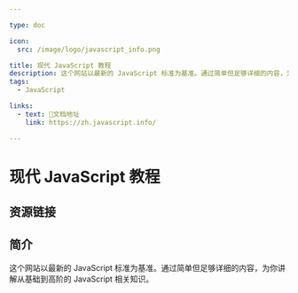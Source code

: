 ```yaml
---

type: doc

icon:
  src: /image/logo/javascript_info.png

title: 现代 JavaScript 教程
description: 这个网站以最新的 JavaScript 标准为基准。通过简单但足够详细的内容，为你讲解从基础到高阶的 JavaScript 相关知识。
tags:
  - JavaScript

links:
  - text: 📖文档地址
    link: https://zh.javascript.info/

---
```


<ShowLogo />

# 现代 JavaScript 教程

<ShowTags />

<ShowBreadcrumb />

## 资源链接

<ShowLinks />

## 简介

这个网站以最新的 JavaScript 标准为基准。通过简单但足够详细的内容，为你讲解从基础到高阶的 JavaScript 相关知识。
